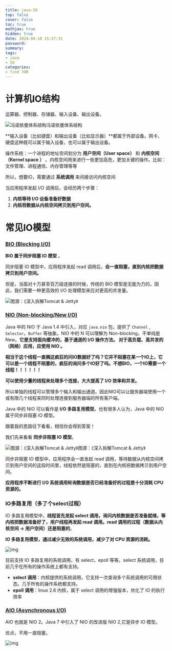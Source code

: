 ```yaml
---
title: java-IO
top: false
cover: false
toc: true
mathjax: true
hidden: true
date: 2024-04-10 15:27:31
password:
summary:
tags:
- java
- IO
categories:
- find JOB
---
```




# 计算机IO结构

运算器、控制器、存储器、输入设备、输出设备。

![冯诺依曼体系结构](https://raw.githubusercontent.com/kengerlwl/kengerlwl.github.io/master/image/dc65631729c1fc11888079d4e0f4c5a7/102cfebfc7a79a3d4a45d44f29af6581.png)冯诺依曼体系结构

**输入设备（比如键盘）和输出设备（比如显示器）**都属于外部设备。网卡、硬盘这种既可以属于输入设备，也可以属于输出设备。



操作系统：一个进程的地址空间划分为 **用户空间（User space）** 和 **内核空间（Kernel space ）** 。内核空间用来进行一些更加高危，更加关键的操作。比如：文件管理、进程通信、内存管理等等



所以，想要IO，需要通过 **系统调用** 来间接访问内核空间

当应用程序发起 I/O 调用后，会经历两个步骤：

1. **内核等待 I/O 设备准备好数据**
2. **内核将数据从内核空间拷贝到用户空间。**





# 常见IO模型

### [BIO (Blocking I/O)](https://javaguide.cn/java/io/io-model.html#bio-blocking-i-o)

**BIO 属于同步阻塞 IO 模型** 。

同步阻塞 IO 模型中，应用程序发起 read 调用后，**会一直阻塞，直到内核把数据拷贝到用户空间。**

但是，当面对十万甚至百万级连接的时候，传统的 BIO 模型是无能为力的。因此，我们需要一种更高效的 I/O 处理模型来应对更高的并发量。

![图源：《深入拆解Tomcat & Jetty》](https://raw.githubusercontent.com/kengerlwl/kengerlwl.github.io/master/image/dc65631729c1fc11888079d4e0f4c5a7/04fb15e7c9736207b513137d6c45b084.png)



### [NIO (Non-blocking/New I/O)](#nio-non-blocking-new-i-o)

Java 中的 NIO 于 Java 1.4 中引入，对应 `java.nio` 包，提供了 `Channel` , `Selector`，`Buffer` 等抽象。NIO 中的 N 可以理解为 Non-blocking，不单纯是 New。**它是支持面向缓冲的，基于通道的 I/O 操作方法。 对于高负载、高并发的（网络）应用，应使用 NIO 。**

**相当于这个线程一直搁这疯狂的问IO数据好了吗？它并不阻塞在某一个IO上，它可以是一个线程不阻塞的，疯狂的询问多个IO好了吗。不想BIO，一个IO需要一个线程！！！！！！**

**可以使用少量的线程来处理多个连接，大大提高了 I/O 效率和并发。**

所以单独的线程可以管理多个输入和输出通道。因此NIO可以让服务器端使用一个或有限几个线程来同时处理连接到服务器端的所有客户端。

Java 中的 NIO 可以看作是 **I/O 多路复用模型**。也有很多人认为，Java 中的 NIO 属于同步非阻塞 IO 模型。

跟着我的思路往下看看，相信你会得到答案！

我们先来看看 **同步非阻塞 IO 模型**。

![图源：《深入拆解Tomcat & Jetty》](https://raw.githubusercontent.com/kengerlwl/kengerlwl.github.io/master/image/dc65631729c1fc11888079d4e0f4c5a7/4719c0e343b9b0a5b97fadd95e298908.png)图源：《深入拆解Tomcat & Jetty》

同步非阻塞 IO 模型中，应用程序会一直发起 read 调用，等待数据从内核空间拷贝到用户空间的这段时间里，线程依然是阻塞的，直到在内核把数据拷贝到用户空间。

**应用程序不断进行 I/O 系统调用轮询数据是否已经准备好的过程是十分消耗 CPU 资源的。**



### IO多路复用（多了个select过程）

IO 多路复用模型中，**线程首先发起 select 调用，询问内核数据是否准备就绪，等内核把数据准备好了，用户线程再发起 read 调用。read 调用的过程（数据从内核空间 -> 用户空间）还是阻塞的**。

**IO 多路复用模型，通过减少无效的系统调用，减少了对 CPU 资源的消耗。**



![img](https://raw.githubusercontent.com/kengerlwl/kengerlwl.github.io/master/image/dc65631729c1fc11888079d4e0f4c5a7/b7c5aa1b3d6f937b8daf2e184c728226.png)

目前支持 IO 多路复用的系统调用，有 select，epoll 等等。select 系统调用，目前几乎在所有的操作系统上都有支持。

- **select 调用**：内核提供的系统调用，它支持一次查询多个系统调用的可用状态。几乎所有的操作系统都支持。
- **epoll 调用**：linux 2.6 内核，属于 select 调用的增强版本，优化了 IO 的执行效率



### [AIO (Asynchronous I/O)](https://javaguide.cn/java/io/io-model.html#aio-asynchronous-i-o)

AIO 也就是 NIO 2。Java 7 中引入了 NIO 的改进版 NIO 2,它是异步 IO 模型。

优点，不用一直阻塞。

![img](https://raw.githubusercontent.com/kengerlwl/kengerlwl.github.io/master/image/dc65631729c1fc11888079d4e0f4c5a7/ed560a676ca2432f45e79a0d2c5f43e1.png)
